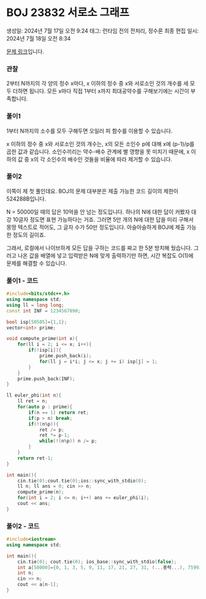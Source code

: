 # BOJ 23832 서로소 그래프

생성일: 2024년 7월 17일 오전 9:24
태그: 런타임 전의 전처리, 정수론
최종 편집 일시: 2024년 7월 18일 오전 8:34

[문제 링크](http://boj.kr/23832)입니다.

### 관찰

2부터 N까지의 각 양의 정수 x마다, x 이하의 정수 중 x와 서로소인 것의 개수를 세 모두 더하면 됩니다. 모든 x마다 직접 1부터 x까지 최대공약수를 구해보기에는 시간이 부족합니다.

### 풀이1

1부터 N까지의 소수를 모두 구해두면 오일러 피 함수를 이용할 수 있습니다.

x 이하의 정수 중 x와 서로소인 것의 개수는, x의 모든 소인수 p에 대해 x에 (p-1)/p를 곱한 값과 같습니다. 소인수끼리는 약수-배수 관계에 별 영향을 못 미치기 때문에, x 이하의 값 중 x의 각 소인수의 배수인 것들을 비율에 따라 제거할 수 있습니다.

### 풀이2

이쪽이 제 첫 풀인데요. BOJ의 문제 대부분은 제출 가능한 코드 길이의 제한이 524288B입니다. 

N = 50000일 때의 답은 10억을 안 넘는 정도입니다. 하나의 N에 대한 답이 커봤자 대강 10글자 정도면 표현 가능하다는 거죠. 그러면 5만 개의 N에 대한 답을 미리 구해서 몽땅 텍스트로 적어도, 그 글자 수가 50만 정도입니다. 아슬아슬하게 BOJ에 제출 가능한 정도의 길이죠.

그래서, 로컬에서 나이브하게 모든 답을 구하는 코드를 짜고 한 5분 방치해 뒀습니다. 그러고 나온 값을 배열에 넣고 입력받은 N에 맞게 출력하기만 하면, 시간 복잡도 $\mathrm{O}(1)$에 문제를 해결할 수 있습니다.

### 풀이1 - 코드

```cpp
#include<bits/stdc++.h>
using namespace std;
using ll = long long;
const int INF = 1234567890;

bool isp[50505]={1,1};
vector<int> prime;

void compute_prime(int x){
	for(ll i = 2; i <= x; i++){
    	if(!isp[i]){
    		prime.push_back(i);
			for(ll j = i*i; j <= x; j += i) isp[j] = 1;
		}
	}
	prime.push_back(INF);
}

ll euler_phi(int n){
	ll ret = n;
	for(auto p : prime){
		if(n == 1) return ret;
		if(p > n) break;
		if(!(n%p)){
			ret /= p;
			ret *= p-1;
			while(!(n%p)) n /= p;
		}
	}
	return ret-1;
}

int main(){
    cin.tie(0);cout.tie(0);ios::sync_with_stdio(0);
    ll n; ll ans = 0; cin >> n;
    compute_prime(n);
    for(int i = 2; i <= n; i++) ans += euler_phi(i);
	cout << ans;
}
```

### 풀이2 - 코드

```cpp
#include<iostream>
using namespace std;

int main(){
	cin.tie(0); cout.tie(0); ios_base::sync_with_stdio(false);
	int a[50000]={0, 1, 3, 5, 9, 11, 17, 21, 27, 31, (...중략...), 759924263};
	int n;
	cin >> n;
	cout << a[n-1];
}
```